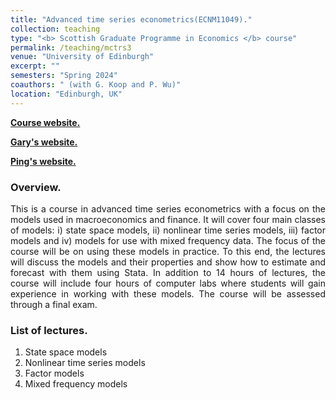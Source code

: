 ```yaml
---
title: "Advanced time series econometrics(ECNM11049)."
collection: teaching
type: "<b> Scottish Graduate Programme in Economics </b> course"
permalink: /teaching/mctrs3
venue: "University of Edinburgh"
excerpt: ""
semesters: "Spring 2024"
coauthors: " (with G. Koop and P. Wu)"
location: "Edinburgh, UK"
---
```


[**Course website.**](https://sites.google.com/site/garykoop/teaching/sgpe-atse)

[**Gary's website.**](https://sites.google.com/site/garykoop/)

[**Ping's website.**](https://pingwu.org)

### Overview.
<p align="justify"> This is a course in advanced time series econometrics with a focus on the models used in macroeconomics and finance. It will cover four main classes of models: i) state space models, ii) nonlinear time series models, iii) factor models and iv) models for use with mixed frequency data. The focus of the course will be on using these models in practice. To this end, the lectures will discuss the models and their properties and show how to estimate and forecast with them using Stata. In addition to 14 hours of lectures, the course will include four hours of computer labs where students will gain experience in working with these models. The course will be assessed through a final exam.
 </p>


### List of lectures.
1. State space models
2. Nonlinear time series models
3. Factor models
4. Mixed frequency models
